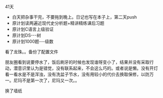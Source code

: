 41天

*	白天把杂事干完，不要拖到晚上。日记也写在本子上，第二天push
*	原计划读两遍近现代史分析题+精讲精练课后习题
*	原计划C语言上级验证
*	原计划DS---树
*	原计划1000题---级数

看了龙珠。。备份了配置文件

朋友圈看到说要停水了，饭后刷牙的时候也发现谁呀变小了，结果并没有采取行动，潜意识里认为是错觉，没有联系起来，不会这么巧的。或者说是懒。没有开灯看一看水是不是浑浊，没有洗盆子节水，没有用较小的代价去换取保修，以防万一。尼玛不是第一次了，尼玛又一次。。

换了墙纸